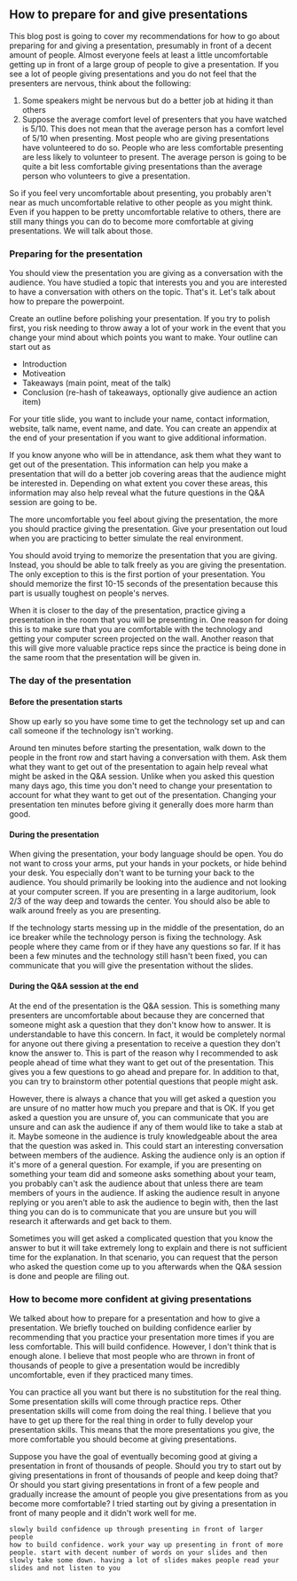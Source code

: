 ## How to prepare for and give presentations
This blog post is going to cover my recommendations for how to go about preparing for and giving a presentation, presumably in front of a decent amount of people. Almost everyone feels at least a little uncomfortable getting up in front of a large group of people to give a presentation. If you see a lot of people giving presentations and you do not feel that the presenters are nervous, think about the following:
1. Some speakers might be nervous but do a better job at hiding it than others  
1. Suppose the average comfort level of presenters that you have watched is 5/10. This does not mean that the average person has a comfort level of 5/10 when presenting. Most people who are giving presentations have volunteered to do so. People who are less comfortable presenting are less likely to volunteer to present. The average person is going to be quite a bit less comfortable giving presentations than the average person who volunteers to give a presentation.

So if you feel very uncomfortable about presenting, you probably aren't near as much uncomfortable relative to other people as you might think. Even if you happen to be pretty uncomfortable relative to others, there are still many things you can do to become more comfortable at giving presentations. We will talk about those.

### Preparing for the presentation
You should view the presentation you are giving as a conversation with the audience. You have studied a topic that interests you and you are interested to have a conversation with others on the topic. That's it. Let's talk about how to prepare the powerpoint.

Create an outline before polishing your presentation. If you try to polish first, you risk needing to throw away a lot of your work in the event that you change your mind about which points you want to make. Your outline can start out as
* Introduction
* Motiveation
* Takeaways (main point, meat of the talk)
* Conclusion (re-hash of takeaways, optionally give audience an action item)  

For your title slide, you want to include your name, contact information, website, talk name, event name, and date. You can create an appendix at the end of your presentation if you want to give additional information.

If you know anyone who will be in attendance, ask them what they want to get out of the presentation. This information can help you make a presentation that will do a better job covering areas that the audience might be interested in. Depending on what extent you cover these areas, this information may also help reveal what the future questions in the Q&A session are going to be.

The more uncomfortable you feel about giving the presentation, the more you should practice giving the presentation. Give your presentation out loud when you are practicing to better simulate the real environment. 

You should avoid trying to memorize the presentation that you are giving. Instead, you should be able to talk freely as you are giving the presentation. The only exception to this is the first portion of your presentation. You should memorize the first 10-15 seconds of the presentation because this part is usually toughest on people's nerves.

When it is closer to the day of the presentation, practice giving a presentation in the room that you will be presenting in. One reason for doing this is to make sure that you are comfortable with the technology and getting your computer screen projected on the wall. Another reason that this will give more valuable practice reps since the practice is being done in the same room that the presentation will be given in.

### The day of the presentation
#### Before the presentation starts
Show up early so you have some time to get the technology set up and can call someone if the technology isn't working. 

Around ten minutes before starting the presentation, walk down to the people in the front row and start having a conversation with them. Ask them what they want to get out of the presentation to again help reveal what might be asked in the Q&A session. Unlike when you asked this question many days ago, this time you don't need to change your presentation to account for what they want to get out of the presentation. Changing your presentation ten minutes before giving it generally does more harm than good. 

#### During the presentation
When giving the presentation, your body language should be open. You do not want to cross your arms, put your hands in your pockets, or hide behind your desk. You especially don't want to be turning your back to the audience.  You should primarily be looking into the audience and not looking at your computer screen. If you are presenting in a large auditorium, look 2/3 of the way deep and towards the center. You should also be able to walk around freely as you are presenting.

If the technology starts messing up in the middle of the presentation, do an ice breaker while the technology person is fixing the technology. Ask people where they came from or if they have any questions so far. If it has been a few minutes and the technology still hasn't been fixed, you can communicate that you will give the presentation without the slides.

#### During the Q&A session at the end
At the end of the presentation is the Q&A session. This is something many presenters are uncomfortable about because they are concerned that someone might ask a question that they don't know how to answer. It is understandable to have this concern. In fact, it would be completely normal for anyone out there giving a presentation to receive a question they don't know the answer to. This is part of the reason why I recommended to ask people ahead of time what they want to get out of the presentation. This gives you a few questions to go ahead and prepare for. In addition to that, you can try to brainstorm other potential questions that people might ask.

However, there is always a chance that you will get asked a question you are unsure of no matter how much you prepare and that is OK. If you get asked a question you are unsure of, you can communicate that you are unsure and can ask the audience if any of them would like to take a stab at it. Maybe someone in the audience is truly knowledgeable about the area that the question was asked in. This could start an interesting conversation between members of the audience. Asking the audience only is an option if it's more of a general question. For example, if you are presenting on something your team did and someone asks something about your team, you probably can't ask the audience about that unless there are team members of yours in the audience. If asking the audience result in anyone replying or you aren't able to ask the audience to begin with, then the last thing you can do is to communicate that you are unsure but you will research it afterwards and get back to them.

Sometimes you will get asked a complicated question that you know the answer to but it will take extremely long to explain and there is not sufficient time for the explanation. In that scenario, you can request that the person who asked the question come up to you afterwards when the Q&A session is done and people are filing out.

### How to become more confident at giving presentations
We talked about how to prepare for a presentation and how to give a presentation. We briefly touched on building confidence earlier by recommending that you practice your presentation more times if you are less comfortable. This will build confidence. However, I don't think that is enough alone. I believe that most people who are thrown in front of thousands of people to give a presentation would be incredibly uncomfortable, even if they practiced many times.

You can practice all you want but there is no substitution for the real thing. Some presentation skills will come through practice reps. Other presentation skills will come from doing the real thing. I believe that you have to get up there for the real thing in order to fully develop your presentation skills. This means that the more presentations you give, the more comfortable you should become at giving presentations. 

Suppose you have the goal of eventually becoming good at giving a presentation in front of thousands of people. Should you try to start out by giving presentations in front of thousands of people and keep doing that? Or should you start giving presentations in front of a few people and gradually increase the amount of people you give presentations from as you become more comfortable? I tried starting out by giving a presentation in front of many people and it didn't work well for me. 

	slowly build confidence up through presenting in front of larger people
	how to build confidence. work your way up presenting in front of more people. start with decent number of words on your slides and then slowly take some down. having a lot of slides makes people read your slides and not listen to you
